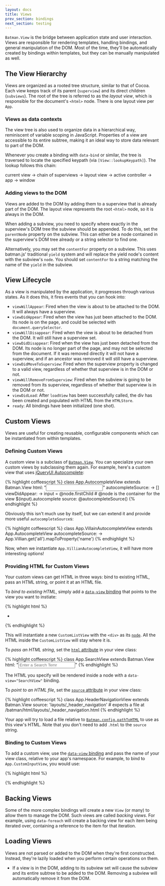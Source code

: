 ```yaml
---
layout: docs
title: Views
prev_section: bindings
next_section: testing
---
```


`Batman.View` is the bridge between application state and user interaction.
Views are responsible for rendering templates, handling bindings, and general
manipulation of the DOM. Most of the time, they'll be automatically created by
bindings within templates, but they can be manually manipulated as well.


## The View Hierarchy

Views are organized as a rooted tree structure, similar to that of Cocoa. Each
view keeps track of its parent (`superview`) and its direct children
(`subviews`). The root of the tree is referred to as the *layout view*, which
is responsible for the document's `<html>` node. There is one layout view per
`App`.


### Views as data contexts

The view tree is also used to organize data in a hierarchical way, reminiscent
of variable scoping in JavaScript. Properties of a view are accessible to its
entire subtree, making it an ideal way to store data relevant to part of the
DOM.

Whenever you create a binding with `data-bind` or similar, the tree is
traversed to locate the specified keypath (via `[View::lookupKeypath]`). The
lookup follows this chain:

current view → chain of superviews → layout view → active controller → app →
window

[View::lookupKeypath]: /docs/api/batman.view.html#prototype_function_lookupkeypath


### Adding views to the DOM

Views are added to the DOM by adding them to a superview that is already part
of the DOM. The layout view represents the root `<html>` node, so it is always
in the DOM.

When adding a subview, you need to specify where exactly in the superview's DOM
tree the subview should be appended. To do this, set the `parentNode` property
on the subview. This can either be a node contained in the superview's DOM tree
already or a string selector to find one.

Alternatively, you may set the `contentFor` property on a subview. This uses
batman.js' traditional `yield` system and will replace the yield node's content
with the subview's `node`. You should set `contentFor` to a string matching the
name of the `yield` in the subview.

## View Lifecycle

As a view is manipulated by the application, it progresses through various
states. As it does this, it fires events that you can hook into:

- `viewWillAppear`: Fired when the view is about to be attached to the DOM. It
  will always have a superview.
- `viewDidAppear`: Fired when the view has just been attached to the DOM. Its
  node is on the page, and could be selected with `document.querySelector`.
- `viewWillDisappear`: Fired when the view is about to be detached from the
  DOM. It will still have a superview set.
- `viewDidDisappear`: Fired when the view has just been detached from the DOM.
  Its node is no longer part of the page, and may not be selected from the
document. If it was removed directly it will not have a superview, and if an
ancestor was removed it will still have a superview.
- `viewDidMoveToSuperview`: Fired when the superview property is changed to a
  valid view, regardless of whether that superview is in the DOM or not.
- `viewWillRemoveFromSuperview`: Fired when the subview is going to be removed
  from its superview, regardless of whether that superview is in the DOM or
not.
- `viewDidLoad`: After `loadView` has been successfully called, the div has
  been created and populated with HTML from the `HTMLStore`.
- `ready`: All bindings have been initialized (one shot).

## Custom Views

Views are useful for creating reusable, configurable components which can be
instantiated from within templates.

### Defining Custom Views

A custom view is a subclass of [`Batman.View`](/docs/api/batman.view.html).
You can specialize your own custom views by subclassing them again.
For example, here's a custom view that uses [jQueryUI Autocomplete](http://jqueryui.com/autocomplete/):

{% highlight coffeescript %}
class App.AutocompleteView extends Batman.View
  html: "<input type='text' />"
  autocompleteSource: -> []
  viewDidAppear: ->
    input = @node.firstChild # @node is the container for the view
    $(input).autocomplete
      source: @autocompleteSource()
{% endhighlight %}

Obviously this isn't much use by itself, but we can extend it and provide more useful `autocompleteSource`s:

{% highlight coffeescript %}
class App.VillainAutocompleteView extends App.AutocompleteView
  autocompleteSource: -> App.Villian.get('all').mapToProperty('name')
{% endhighlight %}

Now, when we instantiate `App.VillianAutocompleteView`, it will have more interesting options!

### Providing HTML for Custom Views

Your custom views can get HTML in three ways: bind to existing HTML, pass an HTML string, or point it at an HTML file.

To _bind to existing HTML_, simply add a [`data-view` binding](/docs/api/batman.view_bindings.html#data-view) that points to the view you want to instiate:

{% highlight html %}
<div data-view='CustomListView'>
  <ul>
    <li data-foreach-item='items' data-bind='item.name'></li>
  </ul>
</div>
{% endhighlight %}

This will instantiate a new `CustomListView` with the `<div>` as its [`node`](/docs/api/batman.view.html#prototype_accessor_node). All the HTML inside the `CustomListView` will stay where it is.

To _pass an HTML string_, set the [`html` attribute](/docs/api/batman.view.html#prototype_accessor_html) in your view class:

{% highlight coffeescript %}
class App.SearchView extends Batman.View
  html: "<input type='text' id='search' placeholder='Enter a Search Temr'></input>"
{% endhighlight %}

The HTML you specify will be rendered inside a node with a `data-view="SearchView"` binding.

To _point to an HTML file_,  set the [`source` attribute](/docs/api/batman.view.html#prototype_accessor_source) in your view class:

{% highlight coffeescript %}
class App.HeaderNavigationView extends Batman.View
  source: 'layouts/_header_navigation' # expects a file at /batman/html/layouts/_header_navigation.html
{% endhighlight %}

Your app will try to load a file relative to [`Batman.config.pathToHTML`](/docs/configuration.html) to use as this view's HTML. Note that you don't need to add `.html` to the `source` string.

### Binding to Custom Views

To add a custom view, use the [`data-view` binding](/docs/api/batman.view_bindings.html#data-view) and pass the name of your view class, relative to your app's namespace. For example, to bind to `App.CustomInputView`, you would use:

{% highlight html %}
<div data-view='CustomInputView'>
  <!-- your HTML here, or provided by CustomInputView::source or CustomInputView::html -->
</div>
{% endhighlight %}

## Backing Views

Some of the more complex bindings will create a new `View` (or many) to allow
them to manage the DOM. Such views are called *backing views*. For example,
using `data-foreach` will create a backing view for each item being iterated
over, containing a reference to the item for that iteration.

## Loading Views

Views are not parsed or added to the DOM when they're first constructed.
Instead, they're lazily loaded when you perform certain operations on them.

- If a view is in the DOM, adding to its subview set will cause the subview and
  its entire subtree to be added to the DOM. Removing a subview will
automatically remove it from the DOM.
